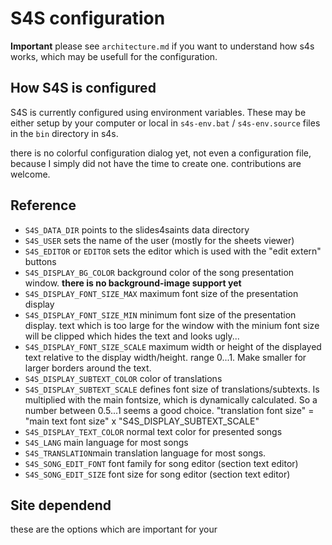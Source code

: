 # S4S configuration

**Important** please see `architecture.md` if you want to understand how s4s works, which may be usefull for the configuration.

## How S4S is configured

S4S is currently configured using environment variables. These may be either setup by your computer or local in `s4s-env.bat` / `s4s-env.source` files in the `bin` directory in s4s.

there is no colorful configuration dialog yet, not even a configuration file, because I simply did not have the time to create one. contributions are welcome.

## Reference

* `S4S_DATA_DIR` points to the slides4saints data directory
* `S4S_USER` sets the name of the user (mostly for the sheets viewer)
* `S4S_EDITOR` or `EDITOR` sets the editor which is used with the "edit extern" buttons
* `S4S_DISPLAY_BG_COLOR` background color of the song presentation window. **there is no background-image support yet**
* `S4S_DISPLAY_FONT_SIZE_MAX` maximum font size of the presentation display
* `S4S_DISPLAY_FONT_SIZE_MIN` minimum font size of the presentation display. text which is too large for the window with the minium font size will be clipped which hides the text and looks ugly...
* `S4S_DISPLAY_FONT_SIZE_SCALE` maximum width or height of the displayed text relative to the display width/height. range 0...1. Make smaller for larger borders around the text.
* `S4S_DISPLAY_SUBTEXT_COLOR` color of translations
* `S4S_DISPLAY_SUBTEXT_SCALE` defines font size of translations/subtexts. Is multiplied with the main fontsize, which is dynamically calculated. So a number between 0.5...1 seems a good choice. 
    "translation font size" = "main text font size" x "S4S_DISPLAY_SUBTEXT_SCALE" 
* `S4S_DISPLAY_TEXT_COLOR` normal text color for presented songs
* `S4S_LANG` main language for most songs
* `S4S_TRANSLATION`main translation language for most songs.
* `S4S_SONG_EDIT_FONT` font family for song editor (section text editor)
* `S4S_SONG_EDIT_SIZE` font size for song editor (section text editor)

 
## Site dependend

these are the options which are important for your  
